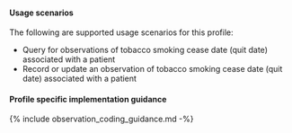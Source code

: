 #### Usage scenarios

The following are supported usage scenarios for this profile:

- Query for observations of tobacco smoking cease date (quit date) associated with a patient
- Record or update an observation of tobacco smoking cease date (quit date) associated with a patient


#### Profile specific implementation guidance
{% include observation_coding_guidance.md -%}




